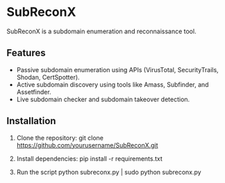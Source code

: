 # SubReconX
SubReconX is a subdomain enumeration and reconnaissance tool.

## Features
- Passive subdomain enumeration using APIs (VirusTotal, SecurityTrails, Shodan, CertSpotter).
- Active subdomain discovery using tools like Amass, Subfinder, and Assetfinder.
- Live subdomain checker and subdomain takeover detection.

## Installation
1. Clone the repository:
   git clone https://github.com/yourusername/SubReconX.git

2. Install dependencies:
   pip install -r requirements.txt

3. Run the script
   python subreconx.py | sudo python subreconx.py
